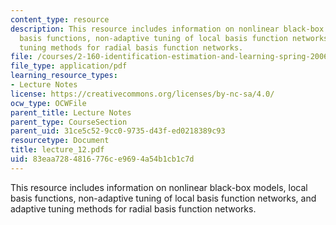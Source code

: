 ```yaml
---
content_type: resource
description: This resource includes information on nonlinear black-box models, local
  basis functions, non-adaptive tuning of local basis function networks, and adaptive
  tuning methods for radial basis function networks.
file: /courses/2-160-identification-estimation-and-learning-spring-2006/83eaa7284816776ce9694a54b1cb1c7d_lecture_12.pdf
file_type: application/pdf
learning_resource_types:
- Lecture Notes
license: https://creativecommons.org/licenses/by-nc-sa/4.0/
ocw_type: OCWFile
parent_title: Lecture Notes
parent_type: CourseSection
parent_uid: 31ce5c52-9cc0-9735-d43f-ed0218389c93
resourcetype: Document
title: lecture_12.pdf
uid: 83eaa728-4816-776c-e969-4a54b1cb1c7d
---
```

This resource includes information on nonlinear black-box models, local basis functions, non-adaptive tuning of local basis function networks, and adaptive tuning methods for radial basis function networks.